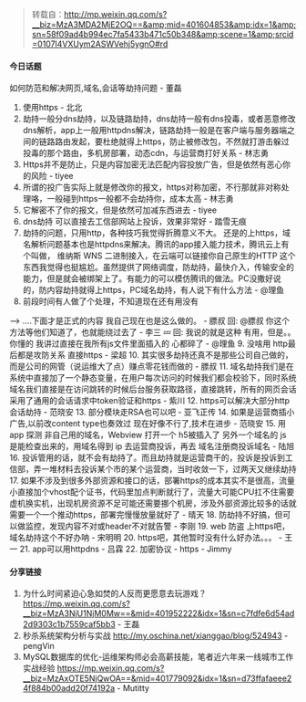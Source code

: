 > 转载自：<http://mp.weixin.qq.com/s?__biz=MzA3MDA2MjE2OQ==&amp;mid=401604853&amp;idx=1&amp;sn=58f09ad4b994ec7fa5433b471c50b348&amp;scene=1&amp;srcid=0107l4VXUym2ASWVehj5ygnO#rd>

#### 今日话题

如何防范和解决网页,域名,会话等劫持问题 - 董磊

1. 使用https - 北北
2. 劫持一般分dns劫持，以及链路劫持，dns劫持一般有dns投毒，或者恶意修改dns解析，app上一般用httpdns解决，链路劫持一般是在客户端与服务器端之间的链路路由发起，要杜绝就得上https，防止被修改包，不然就打游击躲过投毒的那个路由，多机房部署，动态cdn，与运营商打好关系 - 林志勇
3. Https并不是防止，只是内容加密无法匹配内容投放广告，但是依然有恶心你的风险 - tiyee
4. 所谓的投广告实际上就是修改你的报文，https对称加密，不行那就非对称处理咯，一般碰到https一般都不会劫持你，成本太高 - 林志勇
5. 它解密不了你的报文，但是依然可加减东西进去 - tiyee
6. dns劫持 可以直接去工信部网站上投诉，效果非常好 - 踏雪无痕
7. 劫持的问题，只用http，各种技巧我觉得折腾意义不大。 还是的上https，域名解析问题基本也是httpdns来解决。腾讯的app接入能力技术，腾讯云上有个叫做， 维纳斯 WNS 二进制接入，在云端可以链接你自己原生的HTTP 这个东西我觉得也挺尴尬。虽然提供了网络调度，防劫持，最快介入，传输安全的能力，但是就会被绑架上了。有能力的可以模仿腾讯的做法。PC没撒好说的，防内容劫持就得上https，PC域名劫持，有人说下有什么方法 - @理鱼
8. 前段时间有人做了个处理，不知道现在还有用没有  
<!doctype html><!— <html><head></head><body></body></html> -->  
<html>….下面才是正式的内容  
我自己现在也是这么做的。 - 膘叔  
回: @膘叔 你这个方法等他们知道了，也就能绕过去了 - 李三 💤  
回: 我说的就是这种  
有用，但是。。你懂的  
我讲过直接在我所有js文件里面插入的  
心都碎了 - @理鱼
9. 没啥用 http最后都是攻防关系 直接https - 梁超
10. 其实很多劫持还真不是那些公司自己做的，而是公司的网管（说运维大了点）赚点零花钱而做的 - 膘叔
11. 域名劫持我们是在系统中直接加了一个静态变量，在用户每次访问的时候我们都会校验下，同时系统域名我们直接是在访问跳转的时候后台服务获取路径，直接跳转，所有的网页会话采用了通用的会话请求中token验证和https - 紫川
12. https可以解决大部分http会话劫持 - 范晓安
13. 部分模块走RSA也可以吧 - 亚飞正传
14. 如果是运营商插小广告,以前改content type也奏效过 现在好像不行了,技术在进步 - 范晓安
15. 用 app 探测 非自己用的域名，Webview 打开一个 h5被插入了 另外一个域名的 js 是能检查出来的，用域名得到 ip 去运营商投诉，再去 域名注册商投诉域名 - 陆旭
16. 投诉管用的话，就不会有劫持了。而且劫持就是运营商干的，投诉是投诉到工信部，弄一堆材料去投诉某个市的某个运营商，当时收敛一下，过两天又继续劫持
17. 如果不涉及到很多外部资源和接口的话，部署https的成本其实不是很高，流量小直接加个vhost配个证书，代码里加点判断就行了，流量大可能CPU扛不住需要虚机换实机，出现机房资源不足可能还需要挪个机房，涉及外部资源比较多的话就需要一个一个推动https，部署完慢慢放量就好了 - 晴天
18. 防劫持不好搞，但可以做监控，发现内容不对或header不对就告警 - 李刚
19. web 防盗 上https吧，域名劫持这个不好办呐 - 宋明明
20. https吧，其他暂时没有什么好办法。。。 - 王一
21. app可以用httpdns - 吕霖
22. 加密协议 - https - Jimmy

#### 分享链接

1. 为什么时间紧迫心急如焚的人反而更愿意去玩游戏？  https://mp.weixin.qq.com/s?__biz=MzA3NjU1NjM0Mw==&mid=401952222&idx=1&sn=c7fdfe6d54ad2d9303c1b7559caf5bb3 - 王磊
2. 秒杀系统架构分析与实战 http://my.oschina.net/xianggao/blog/524943 - pengVin
3. MySQL数据库的优化-运维架构师必会高薪技能，笔者近六年来一线城市工作实战经验 https://mp.weixin.qq.com/s?__biz=MzAxOTE5NjQwOA==&mid=401779092&idx=1&sn=d73ffafaeee24f884b00add20f74192a - Mutitty